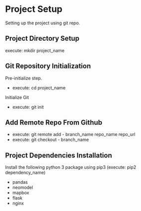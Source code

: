 # Project Setup
Setting up the project using git repo.

## Project Directory Setup
execute: mkdir project_name

## Git Repository Initialization
Pre-initialize step.
- execute: cd project_name

Initialize Git
- execute: git init

## Add Remote Repo From Github
- execute: git remote add - branch_name repo_name repo_url
- execute: git checkout - branch_name

## Project Dependencies Installation
Install the following python 3 package using pip3 (execute: pip2 dependency_name)
- pandas
- neomodel
- mapbox
- flask
- nginx
